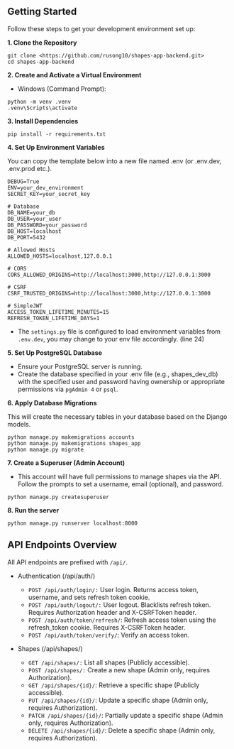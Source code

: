 ## Getting Started

Follow these steps to get your development environment set up:

**1. Clone the Repository**

```
git clone <https://github.com/rusong10/shapes-app-backend.git>
cd shapes-app-backend
```

**2. Create and Activate a Virtual Environment**
- Windows (Command Prompt):
```
python -m venv .venv
.venv\Scripts\activate
```

**3. Install Dependencies**
```
pip install -r requirements.txt
```

**4. Set Up Environment Variables**

You can copy the template below into a new file named .env (or .env.dev, .env.prod etc.).
```
DEBUG=True
ENV=your_dev_environment
SECRET_KEY=your_secret_key

# Database
DB_NAME=your_db
DB_USER=your_user
DB_PASSWORD=your_password
DB_HOST=localhost
DB_PORT=5432

# Allowed Hosts
ALLOWED_HOSTS=localhost,127.0.0.1

# CORS
CORS_ALLOWED_ORIGINS=http://localhost:3000,http://127.0.0.1:3000

# CSRF
CSRF_TRUSTED_ORIGINS=http://localhost:3000,http://127.0.0.1:3000

# SimpleJWT
ACCESS_TOKEN_LIFETIME_MINUTES=15
REFRESH_TOKEN_LIFETIME_DAYS=1
```
- The `settings.py` file is configured to load environment variables from `.env.dev`, you may change to your env file accordingly. (line 24)

**5. Set Up PostgreSQL Database**
- Ensure your PostgreSQL server is running.
- Create the database specified in your .env file (e.g., shapes_dev_db) with the specified user and password having ownership or appropriate permissions via `pgAdmin 4` or `psql`.

**6. Apply Database Migrations**

This will create the necessary tables in your database based on the Django models.
```
python manage.py makemigrations accounts
python manage.py makemigrations shapes_app
python manage.py migrate
```

**7. Create a Superuser (Admin Account)**
- This account will have full permissions to manage shapes via the API. Follow the prompts to set a username, email (optional), and password.
```
python manage.py createsuperuser
```

**8. Run the server**
```
python manage.py runserver localhost:8000
```

## API Endpoints Overview

All API endpoints are prefixed with `/api/`.
- Authentication (/api/auth/)
  - `POST /api/auth/login/:` User login. Returns access token, username, and sets refresh token cookie.
  - `POST /api/auth/logout/:` User logout. Blacklists refresh token. Requires Authorization header and X-CSRFToken header.
  - `POST /api/auth/token/refresh/`: Refresh access token using the refresh_token cookie. Requires X-CSRFToken header.
  - `POST /api/auth/token/verify/`: Verify an access token.

- Shapes (/api/shapes/)
   - `GET /api/shapes/:` List all shapes (Publicly accessible).
   - `POST /api/shapes/:` Create a new shape (Admin only, requires Authorization).
   - `GET /api/shapes/{id}/`: Retrieve a specific shape (Publicly accessible).
   - `PUT /api/shapes/{id}/`: Update a specific shape (Admin only, requires Authorization).
   - `PATCH /api/shapes/{id}/`: Partially update a specific shape (Admin only, requires Authorization).
   - `DELETE /api/shapes/{id}/`: Delete a specific shape (Admin only, requires Authorization).
